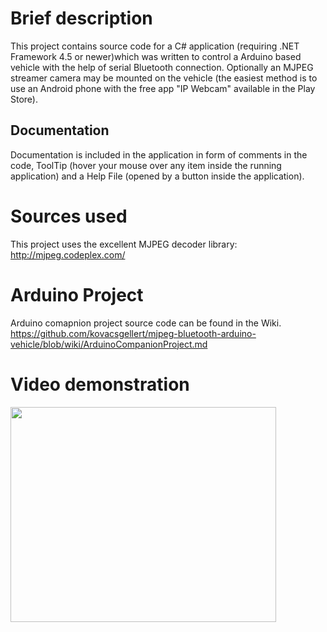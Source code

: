 # Brief description #

This project contains source code for a C# application (requiring .NET Framework 4.5 or newer)which was written to control a Arduino based vehicle with the help of serial Bluetooth connection. Optionally an MJPEG streamer camera may be mounted on the vehicle (the easiest method is to use an Android phone with the free app "IP Webcam" available in the Play Store).

## Documentation ##

Documentation is included in the application in form of comments in the code, ToolTip (hover your mouse over any item inside the running application) and a Help File (opened by a button inside the application).

# Sources used #

This project uses the excellent MJPEG decoder library: http://mjpeg.codeplex.com/

# Arduino Project #

Arduino comapnion project source code can be found in the Wiki.
https://github.com/kovacsgellert/mjpeg-bluetooth-arduino-vehicle/blob/wiki/ArduinoCompanionProject.md

# Video demonstration #

<a href='http://www.youtube.com/watch?feature=player_embedded&v=E7C9-4SR41o' target='_blank'><img src='http://img.youtube.com/vi/E7C9-4SR41o/0.jpg' width='425' height=344 /></a>
